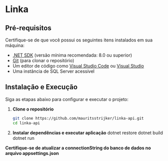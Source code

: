 # Linka

## Pré-requisitos

Certifique-se de que você possui os seguintes itens instalados em sua máquina:

- [.NET SDK](https://dotnet.microsoft.com/download) (versão mínima recomendada: 8.0 ou superior)
- [Git](https://git-scm.com/) (para clonar o repositório)
- Um editor de código como [Visual Studio Code](https://code.visualstudio.com/) ou [Visual Studio](https://visualstudio.microsoft.com/)
- Uma instância de SQL Server acessível

## Instalação e Execução

Siga as etapas abaixo para configurar e executar o projeto:

1. **Clone o repositório**
   ```bash
   git clone https://github.com/mauritsstrijker/linka-api.git
   cd linka-api

2. **Instalar dependências e executar aplicação**
   dotnet restore
   dotnet build
   dotnet run

**Certifique-se de atualizar a connectionString do banco de dados no arquivo appsettings.json**

